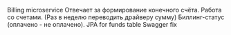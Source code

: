 Billing microservice
Отвечает за формирование конечного счёта. 
Работа со счетами. (Раз в неделю переводить драйверу сумму)
Биллинг-статус (оплачено - не оплачено).
JPA for funds table
Swagger fix

